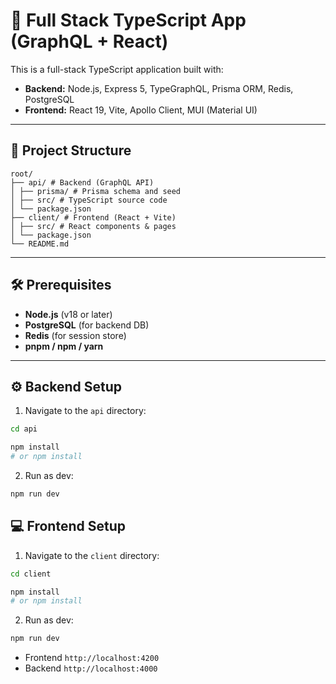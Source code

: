 # 🚀 Full Stack TypeScript App (GraphQL + React)

This is a full-stack TypeScript application built with:

- **Backend:** Node.js, Express 5, TypeGraphQL, Prisma ORM, Redis, PostgreSQL
- **Frontend:** React 19, Vite, Apollo Client, MUI (Material UI)

---

## 📁 Project Structure

```
root/
├── api/ # Backend (GraphQL API)
│ ├── prisma/ # Prisma schema and seed
│ ├── src/ # TypeScript source code
│ └── package.json
├── client/ # Frontend (React + Vite)
│ ├── src/ # React components & pages
│ └── package.json
└── README.md
```


---

## 🛠 Prerequisites

- **Node.js** (v18 or later)
- **PostgreSQL** (for backend DB)
- **Redis** (for session store)
- **pnpm / npm / yarn**

---

## ⚙️ Backend Setup

1. Navigate to the `api` directory:

```bash
cd api

npm install
# or npm install

```
2. Run as dev:

```bash
npm run dev 
```


## 💻 Frontend Setup

1. Navigate to the `client` directory:

```bash
cd client

npm install
# or npm install

```
2. Run as dev:

```bash
npm run dev 
```

* Frontend `http://localhost:4200`
* Backend `http://localhost:4000`
